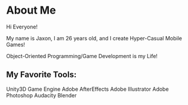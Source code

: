 # About Me

Hi Everyone!

My name is Jaxon, I am 26 years old, and I create Hyper-Casual Mobile Games!

Object-Oriented Programming/Game Development is my Life!

My Favorite Tools:
-----------------------
Unity3D Game Engine
Adobe AfterEffects
Adobe Illustrator
Adobe Photoshop
Audacity
Blender
